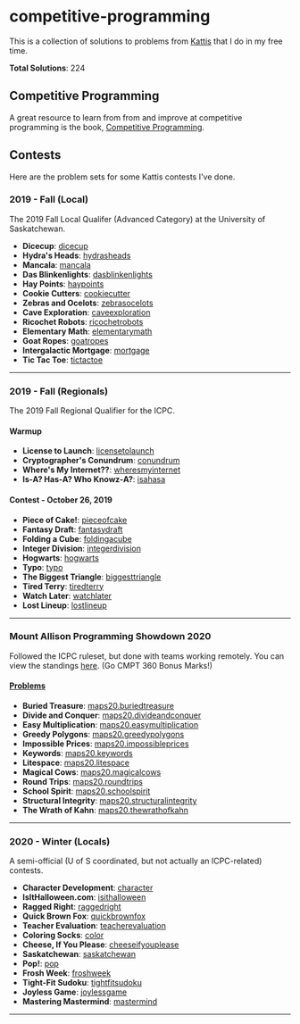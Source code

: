 # competitive-programming

This is a collection of solutions to problems from [Kattis](https://open.kattis.com) that I do in my free time.

**Total Solutions**:  224

## Competitive Programming

A great resource to learn from from and improve at competitive programming is the book, [Competitive Programming](https://cpbook.net/).

## Contests

Here are the problem sets for some Kattis contests I've done.

### 2019 - Fall (Local)

The 2019 Fall Local Qualifer (Advanced Category) at the University of Saskatchewan.

- **Dicecup**: [dicecup](https://open.kattis.com/problems/dicecup)
- **Hydra's Heads**: [hydrasheads](https://open.kattis.com/problems/hydrasheads)
- **Mancala**: [mancala](https://open.kattis.com/problems/mancala)
- **Das Blinkenlights**: [dasblinkenlights](https://open.kattis.com/problems/dasblinkenlights)
- **Hay Points**: [haypoints](https://open.kattis.com/problems/haypoints)
- **Cookie Cutters**: [cookiecutter](https://open.kattis.com/problems/cookiecutter)
- **Zebras and Ocelots**: [zebrasocelots](https://open.kattis.com/problems/zebrasocelots)
- **Cave Exploration**: [caveexploration](https://open.kattis.com/problems/caveexploration)
- **Ricochet Robots**: [ricochetrobots](https://open.kattis.com/problems/ricochetrobots)
- **Elementary Math**: [elementarymath](https://open.kattis.com/problems/elementarymath)
- **Goat Ropes**: [goatropes](https://open.kattis.com/problems/goatropes)
- **Intergalactic Mortgage**: [mortgage](https://open.kattis.com/problems/mortgage)
- **Tic Tac Toe**: [tictactoe](https://open.kattis.com/problems/tictactoe)

<hr />

### 2019 - Fall (Regionals)

The 2019 Fall Regional Qualifier for the ICPC.

#### Warmup

- **License to Launch**: [licensetolaunch](https://open.kattis.com/problems/licensetolaunch)
- **Cryptographer's Conundrum**: [conundrum](https://open.kattis.com/problems/conundrum)
- **Where's My Internet??**: [wheresmyinternet](https://open.kattis.com/problems/wheresmyinternet)
- **Is-A? Has-A? Who Knowz-A?**: [isahasa](https://open.kattis.com/problems/isahasa)

#### Contest - October 26, 2019

- **Piece of Cake!**: [pieceofcake](https://open.kattis.com/problems/pieceofcake)
- **Fantasy Draft**: [fantasydraft](https://open.kattis.com/problems/fantasydraft)
- **Folding a Cube**: [foldingacube](https://open.kattis.com/problems/foldingacube)
- **Integer Division**: [integerdivision](https://open.kattis.com/problems/integerdivision)
- **Hogwarts**: [hogwarts](https://open.kattis.com/problems/hogwarts)
- **Typo**: [typo](https://open.kattis.com/problems/typo)
- **The Biggest Triangle**: [biggesttriangle](https://open.kattis.com/problems/biggesttriangle)
- **Tired Terry**: [tiredterry](https://open.kattis.com/problems/tiredterry)
- **Watch Later**: [watchlater](https://open.kattis.com/problems/watchlater)
- **Lost Lineup**: [lostlineup](https://open.kattis.com/problems/lostlineup)

<hr />

### Mount Allison Programming Showdown 2020

Followed the ICPC ruleset, but done with teams working remotely. You can view the standings [here](https://maps20.kattis.com/standings). (Go CMPT 360 Bonus Marks!)

#### [Problems](https://maps20.kattis.com/problems)

- **Buried Treasure**: [maps20.buriedtreasure](https://maps20.kattis.com/problems/maps20.buriedtreasure)
- **Divide and Conquer**: [maps20.divideandconquer](https://maps20.kattis.com/problems/maps20.divideandconquer)
- **Easy Multiplication**: [maps20.easymultiplication](https://maps20.kattis.com/problems/maps20.easymultiplication)
- **Greedy Polygons**: [maps20.greedypolygons](https://maps20.kattis.com/problems/maps20.greedypolygons)
- **Impossible Prices**: [maps20.impossibleprices](https://maps20.kattis.com/problems/maps20.impossibleprices)
- **Keywords**: [maps20.keywords](https://maps20.kattis.com/problems/maps20.keywords)
- **Litespace**: [maps20.litespace](https://maps20.kattis.com/problems/maps20.litespace)
- **Magical Cows**: [maps20.magicalcows](https://maps20.kattis.com/problems/maps20.magicalcows)
- **Round Trips**: [maps20.roundtrips](https://maps20.kattis.com/problems/maps20.roundtrips)
- **School Spirit**: [maps20.schoolspirit](https://maps20.kattis.com/problems/maps20.schoolspirit)
- **Structural Integrity**: [maps20.structuralintegrity](https://maps20.kattis.com/problems/maps20.structuralintegrity)
- **The Wrath of Kahn**: [maps20.thewrathofkahn](https://maps20.kattis.com/problems/maps20.thewrathofkahn)

<hr />

### 2020 - Winter (Locals)

A semi-official (U of S coordinated, but not actually an ICPC-related) contests.

-  **Character Development**: [character](https://open.kattis.com/problems/character)
- **IsItHalloween.com**: [isithalloween](https://open.kattis.com/problems/isithalloween)
- **Ragged Right**: [raggedright](https://open.kattis.com/problems/raggedright)
- **Quick Brown Fox**: [quickbrownfox](https://open.kattis.com/problems/quickbrownfox)
- **Teacher Evaluation**: [teacherevaluation](https://open.kattis.com/problems/teacherevaluation)
- **Coloring Socks**: [color](https://open.kattis.com/problems/color)
- **Cheese, If You Please**: [cheeseifyouplease](https://open.kattis.com/problems/cheeseifyouplease)
- **Saskatchewan**: [saskatchewan](https://open.kattis.com/problems/saskatchewan)
- **Pop!**: [pop](https://open.kattis.com/problems/pop)
- **Frosh Week**: [froshweek](https://open.kattis.com/problems/froshweek)
- **Tight-Fit Sudoku**: [tightfitsudoku](https://open.kattis.com/problems/tightfitsudoku)
- **Joyless Game**: [joylessgame](https://open.kattis.com/problems/joylessgame)
- **Mastering Mastermind**: [mastermind](https://open.kattis.com/problems/mastermind)


<hr />


